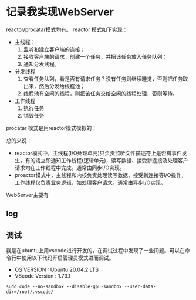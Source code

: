 # 记录我实现WebServer
reactor/procatar模式均有。
reactor 模式如下实现：
* 主线程：
    1. 监听和建立客户端的连接；
    2. 接收客户端的请求，创建一个任务，并把该任务放入任务队列；
    3. 通知分发线程。
* 分发线程
    1. 查看任务队列，看是否有请求任务？没有任务则继续睡觉，否则把任务取出来，然后分发给线程池；
    2. 线程池有空闲的线程，则把该任务交给空闲的线程处理，否则等待。
* 工作线程
    1. 执行任务
    2. 销毁任务

procatar 模式是用reactor模式模拟的：


总的来说：
* reactor模式中，主线程(I/O处理单元)只负责监听文件描述符上是否有事件发生，有的话立即通知工作线程(逻辑单元)，读写数据、接受新连接及处理客户请求均在工作线程中完成。通常由同步I/O实现。
* proactor模式中，主线程和内核负责处理读写数据、接受新连接等I/O操作，工作线程仅负责业务逻辑，如处理客户请求。通常由异步I/O实现。


WebServer主要有


## log




## 调试
我是在ubuntu上用vscode进行开发的，在调试过程中发现了一些问题。可以在命令行中使用以下代码开启管理员模式进而调试。
* OS VERSION : Ubuntu 20.04.2 LTS
* VScode Version : 1.73.1
```
sudo code --no-sandbox --disable-gpu-sandbox --user-data-dir=/root/.vscode/
```

